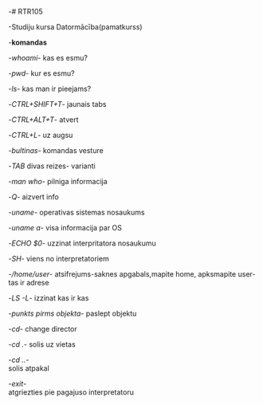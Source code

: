 -# RTR105

-Studiju kursa Datormācība(pamatkurss)

-**komandas**

-*whoami*- 
kas es esmu?

-*pwd*-
kur es esmu?

-*ls*- 
kas man ir pieejams?

-*CTRL+SHIFT+T*-
jaunais tabs

-*CTRL+ALT+T*-
atvert

-*CTRL+L*- 
uz augsu

-*bultinas*-
komandas vesture

-*TAB* divas reizes-
varianti

-*man who*-
pilniga informacija

-*Q*- 
aizvert info

-*uname*-
operativas sistemas nosaukums

-*uname a*-
visa informacija par OS

-*ECHO $0*-
uzzinat interpritatora nosaukumu

-*SH*-
viens no interpretatoriem

-*/home/user*-
atsifrejums-saknes apgabals,mapite home, apksmapite user-tas ir adrese

-*LS -L*- 
izzinat kas ir kas

-*punkts pirms objekta*-   paslept objektu

-*cd*- 
change director

-*cd .*- 
solis uz vietas

-*cd ..*-  
solis atpakal

-*exit*-  
atgriezties pie pagajuso interpretatoru

